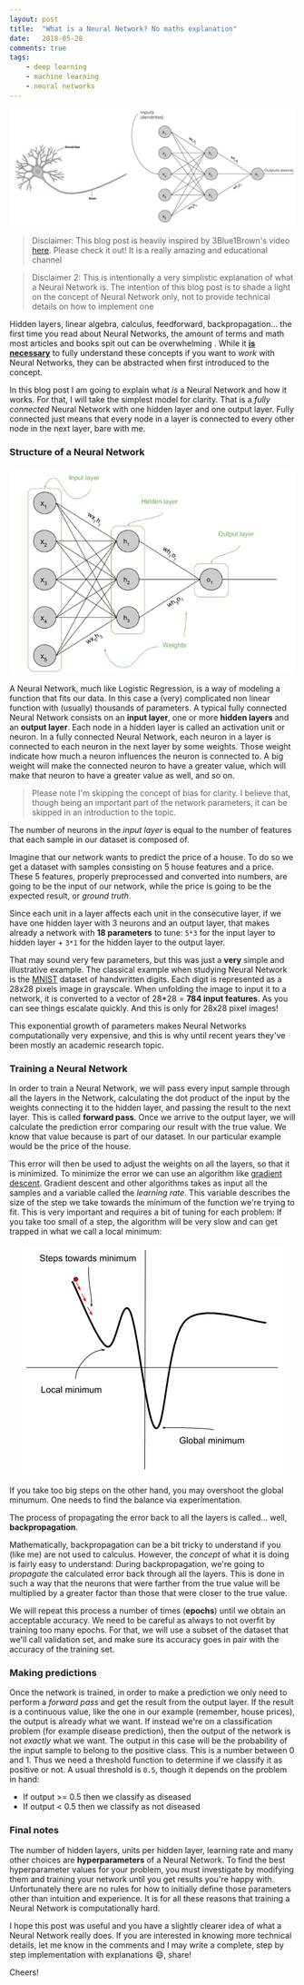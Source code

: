 ```yaml
---
layout: post
title:  "What is a Neural Network? No maths explanation"
date:   2018-05-28
comments: true
tags:
    - deep learning
    - machine learning
    - neural networks
---
```

![Neural Network analogy](/images/neuralnets/nn_comparison.png)

> Disclaimer: This blog post is heavily inspired by 3Blue1Brown's video [here][nn-video].
> Please check it out! It is a really amazing and educational channel

> Disclaimer 2: This is intentionally a very simplistic explanation of what a Neural
> Network is. The intention of this blog post is to shade a light on the concept
> of Neural Network only, not to provide technical details on how to implement one

Hidden layers, linear algebra, calculus, feedforward, backpropagation... the first time you read about
Neural Networks, the amount of terms and math most articles
and books spit out can be overwhelming . While it **[is necessary][backprop]** to fully understand these concepts
if you want to _work_ with Neural Networks, they can be abstracted when first introduced to the
concept.

<!--more-->

In this blog post I am going to explain what _is_ a Neural Network and how it works. For that,
I will take the simplest model for clarity. That is a _fully connected_ Neural Network with one
hidden layer and one output layer. Fully connected just means that every node in a
layer is connected to every other node in the next layer, bare with me.

### Structure of a Neural Network


<center>
  <img src="/images/neuralnets/nn.png"/>
</center>

A Neural Network, much like Logistic Regression, is a way of modeling a function
that fits our data. In this case a (very) complicated non linear function with (usually) thousands of parameters.
A typical fully connected Neural Network consists on an **input layer**, one or more **hidden layers**
and an **output layer**. Each node in a hidden layer is called an activation unit or neuron.
In a fully connected Neural Network, each neuron in a layer is connected to each
neuron in the next layer by some weights. Those weight indicate how much a neuron
influences the neuron is connected to. A big weight will make the connected neuron
to have a greater value, which will make that neuron to have a greater value as well, and so on.

> Please note I'm skipping the concept of bias for clarity. I believe that, though
being an important part of the network parameters, it can be skipped in an introduction to the topic.

The number of neurons in the _input layer_ is equal to the number of features that
each sample in our dataset is composed of.

Imagine that our network wants to predict the price of a house. To do so we get
a dataset with samples consisting on 5 house features and a price. These 5 features,
properly preprocessed and converted into numbers, are going to be the input of
our network, while the price is going to be the expected result, or _ground truth_.

Since each unit in a layer affects each unit in the consecutive layer, if we have
one hidden layer with 3 neurons and an output layer, that makes already a network with **18 parameters**
to tune: `5*3` for the input layer to hidden layer + `3*1` for the hidden layer to the
output layer.

That may sound very few parameters, but this was just a **very** simple and illustrative
example. The classical example when studying Neural Network is the [MNIST][mnist] dataset
of handwritten digits. Each digit is represented as a 28x28 pixels image in grayscale.
When unfolding the image to input it to a network, it is converted to a vector of
28*28 = **784 input features**. As you can see things escalate quickly. And this is
only for 28x28 pixel images!

This exponential growth of parameters makes Neural Networks computationally very expensive,
and this is why until recent years they've been mostly an academic research topic.

### Training a Neural Network
In order to train a Neural Network, we will pass every input sample through all
the layers in the Network, calculating the dot product of the input by the weights
connecting it to the hidden layer, and passing the result to the next layer. This is called
**forward pass**. Once we arrive to the output layer, we will calculate the prediction
error comparing our result with the true value. We know that value because is part of our
dataset. In our particular example would be the price of the house.


This error will then be used to adjust the weights on all the layers, so that it is
minimized. To minimize the error we can use an algorithm like [gradient descent][gradient].
Gradient descent and other algorithms takes as input all the samples and a variable
called the _learning rate_. This variable describes the size of the step we take
towards the minimum of the function we're trying to fit. This is very important
and requires a bit of tuning for each problem: If you take too small of a step,
the algorithm will be very slow and can get trapped in what we call a local minimum:

<center>
  <img src="/images/neuralnets/Gradient_descent.png"/>
</center>

If you take too big steps on the other hand, you may overshoot the global minumum.
One needs to find the balance via experimentation.

The process of propagating the error back to all the layers is called... well, **backpropagation**.

Mathematically, backpropagation can be a bit tricky to understand if you (like me)
are not used to calculus. However, the _concept_ of what it is doing is fairly easy to
understand: During backpropagation, we're going to _propagate_ the calculated error
back through all the layers. This is done in such a way that the neurons that were
farther from the true value will be multiplied by a greater factor than those that
were closer to the true value.

We will repeat this process a number of times (**epochs**) until we obtain an acceptable
accuracy. We need to be careful as always to not overfit by training too many epochs.
For that, we will use a subset of the dataset that we'll call validation set, and
make sure its accuracy goes in pair with the accuracy of the training set.

### Making predictions

Once the network is trained, in order to make a prediction we only need to perform
a _forward pass_ and get the result from the output layer. If the result is a continuous
value, like the one in our example (remember, house prices), the output is already
what we want. If instead we're on a classification problem (for example disease prediction), then the output of the
network is not _exactly_ what we want. The output in this case will be the probability
of the input sample to belong to the positive class. This is a number between 0 and 1.
Thus we need a threshold function to determine if we classify it as positive or not.
A usual threshold is `0.5`, though it depends on the problem in hand:

* If output >= 0.5 then we classify as diseased
* If output < 0.5 then we classify as not diseased

### Final notes
The number of hidden layers, units per hidden layer, learning rate and many other choices are
**hyperparameters** of a Neural Network. To find the best hyperparameter values for your
problem, you must investigate by modifying them and training your network until you
get results you're happy with. Unfortunately there are no rules for how to initially
define those parameters other than intuition and experience. It is for
all these reasons that training a Neural Network is computationally hard.

I hope this post was useful and you have a slightly clearer idea of what a Neural
Network really does. If you are interested in knowing more technical details, let me
know in the comments and I may write a complete, step by step implementation with
explanations :smile:, share!

Cheers!

<!-- Links -->
[nn-video]: https://www.youtube.com/watch?v=aircAruvnKk
[backprop]: https://medium.com/@karpathy/yes-you-should-understand-backprop-e2f06eab496b
[ml-post]: http://mussol.org/2018/03/06/machine-learning-101/
[mnist]: http://yann.lecun.com/exdb/mnist/
[gradient]: https://en.wikipedia.org/wiki/Gradient_descent
